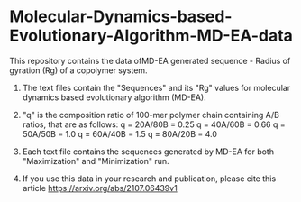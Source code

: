 # Molecular-Dynamics-based-Evolutionary-Algorithm-MD-EA-data
This repository contains the data ofMD-EA generated sequence - Radius of gyration (Rg) of a copolymer system.

1. The text files contain the "Sequences" and its "Rg" values for molecular dynamics based evolutionary algorithm (MD-EA).

2. "q" is the composition ratio of 100-mer polymer chain containing A/B ratios, that are as follows:
        q = 20A/80B = 0.25
        q = 40A/60B = 0.66
        q = 50A/50B = 1.0
        q = 60A/40B = 1.5
        q = 80A/20B = 4.0

3. Each text file contains the sequences generated by MD-EA for both "Maximization" and "Minimization" run.

4. If you use this data in your research and publication, please cite this article https://arxiv.org/abs/2107.06439v1 
